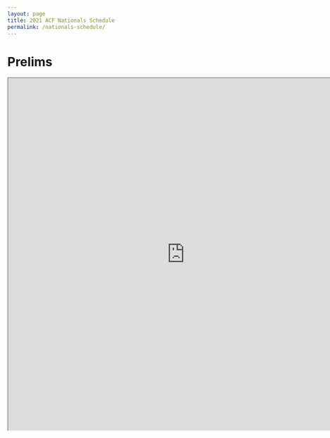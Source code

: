 ```yaml
---
layout: page
title: 2021 ACF Nationals Schedule
permalink: /nationals-schedule/
---
```

# Prelims
<iframe src="https://drive.google.com/file/d/1gCI3uOZmq_qXtyIeOluZir-rMsGE1ksp/preview" width="800px" height="800px"></iframe>
